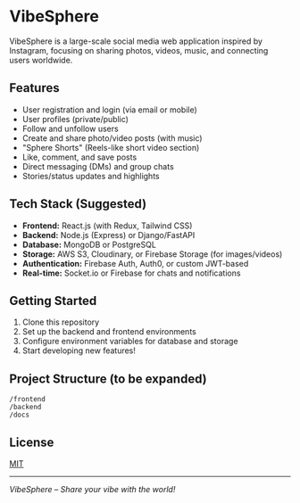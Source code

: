 # VibeSphere

VibeSphere is a large-scale social media web application inspired by Instagram, focusing on sharing photos, videos, music, and connecting users worldwide.

## Features

- User registration and login (via email or mobile)
- User profiles (private/public)
- Follow and unfollow users
- Create and share photo/video posts (with music)
- "Sphere Shorts" (Reels-like short video section)
- Like, comment, and save posts
- Direct messaging (DMs) and group chats
- Stories/status updates and highlights

## Tech Stack (Suggested)

- **Frontend:** React.js (with Redux, Tailwind CSS)
- **Backend:** Node.js (Express) or Django/FastAPI
- **Database:** MongoDB or PostgreSQL
- **Storage:** AWS S3, Cloudinary, or Firebase Storage (for images/videos)
- **Authentication:** Firebase Auth, Auth0, or custom JWT-based
- **Real-time:** Socket.io or Firebase for chats and notifications

## Getting Started

1. Clone this repository
2. Set up the backend and frontend environments
3. Configure environment variables for database and storage
4. Start developing new features!

## Project Structure (to be expanded)

```
/frontend
/backend
/docs
```

## License

[MIT](LICENSE)

---

*VibeSphere – Share your vibe with the world!*
